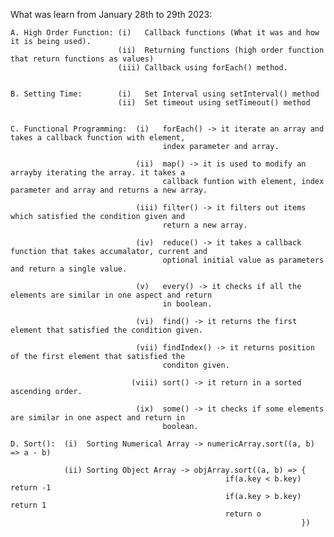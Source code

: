 What was learn from January 28th to 29th 2023:


    A. High Order Function: (i)   Callback functions (What it was and how it is being used).
                            (ii)  Returning functions (high order function that return functions as values)
                            (iii) Callback using forEach() method.
                            

    B. Setting Time:        (i)   Set Interval using setInterval() method
                            (ii)  Set timeout using setTimeout() method

    
    C. Functional Programming:  (i)   forEach() -> it iterate an array and takes a callback function with element, 
                                      index parameter and array.

                                (ii)  map() -> it is used to modify an arrayby iterating the array. it takes a     
                                      callback funtion with element, index parameter and array and returns a new array.
                                
                                (iii) filter() -> it filters out items which satisfied the condition given and 
                                      return a new array.

                                (iv)  reduce() -> it takes a callback function that takes accumalator, current and 
                                      optional initial value as parameters and return a single value.

                                (v)   every() -> it checks if all the elements are similar in one aspect and return 
                                      in boolean.

                                (vi)  find() -> it returns the first element that satisfied the condition given.

                                (vii) findIndex() -> it returns position of the first element that satisfied the 
                                      conditon given.

                               (viii) sort() -> it return in a sorted ascending order.

                                (ix)  some() -> it checks if some elements are similar in one aspect and return in 
                                      boolean.

    D. Sort():  (i)  Sorting Numerical Array -> numericArray.sort((a, b) => a - b)

                (ii) Sorting Object Array -> objArray.sort((a, b) => {
                                                    if(a.key < b.key) return -1
                                                    if(a.key > b.key) return 1
                                                    return o
                                                                     })